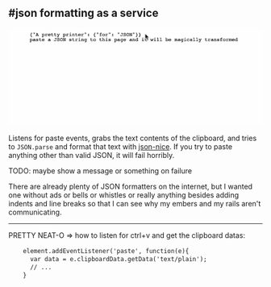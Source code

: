 #json formatting as a service
--------------------------------------

![example magic](./json-example.gif)

Listens for paste events, grabs the text contents of the clipboard, and tries to `JSON.parse` and format that text with [json-nice](https://github.com/JerrySievert/json). If you try to paste anything other than valid JSON, it will fail horribly.

TODO: maybe show a message or something on failure

There are already plenty of JSON formatters on the internet, but I wanted one without ads or bells or whistles or really anything besides adding indents and line breaks so that I can see why my embers and my rails aren't communicating.


---------------------------

PRETTY NEAT-O => how to listen for ctrl+v and get the clipboard datas:

```
    element.addEventListener('paste', function(e){
      var data = e.clipboardData.getData('text/plain');
      // ...
    }
```
